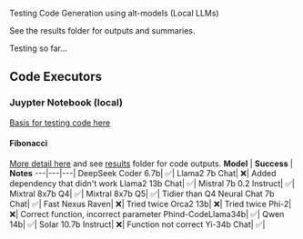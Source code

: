 Testing Code Generation using alt-models (Local LLMs)

See the results folder for outputs and summaries.

Testing so far...

## Code Executors

### Juypter Notebook (local)
[Basis for testing code here](https://github.com/microsoft/autogen/blob/tutorial/website/docs/getting-started/code-executors.ipynb)

#### Fibonacci
[More detail here](results/2024-02-08%20Jupyter%20Fibonacci%20Summary.txt) and see [results](results) folder for code outputs.
**Model** | **Success** | **Notes**
---|---|---|
DeepSeek Coder 6.7b| :white_check_mark:|
Llama2 7b Chat| :x:| Added dependency that didn't work
Llama2 13b Chat| :white_check_mark:|
Mistral 7b 0.2 Instruct| :white_check_mark:|
Mixtral 8x7b Q4| :white_check_mark:|
Mixtral 8x7b Q5| :white_check_mark:| Tidier than Q4
Neural Chat 7b Chat| :white_check_mark:| Fast
Nexus Raven| :x:| Tried twice
Orca2 13b| :x:| Tried twice
Phi-2| :x:| Correct function, incorrect parameter
Phind-CodeLlama34b| :white_check_mark:|
Qwen 14b| :white_check_mark:|
Solar 10.7b Instruct| :x:| Function not correct
Yi-34b Chat| :white_check_mark:|
